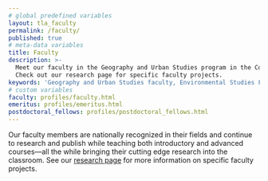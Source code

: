 ```yaml
---
# global predefined variables
layout: tla_faculty
permalink: /faculty/
published: true
# meta-data variables
title: Faculty
description: >-
  Meet our faculty in the Geography and Urban Studies program in the College of Liberal Arts at Temple University.
  Check out our research page for specific faculty projects.
keywords: 'Geography and Urban Studies faculty, Environmental Studies Faculty, Temple Faculty'
# custom variables
faculty: profiles/faculty.html
emeritus: profiles/emeritus.html
postdoctoral_fellows: profiles/postdoctoral_fellows.html
---
```

Our faculty members are nationally recognized in their fields and continue to research and publish while teaching both introductory and advanced courses—all the while bringing their cutting edge research into the classroom. See our [research page](https://develop.cla.temple.edu/geography-and-urban-studies/research/) for more information on specific faculty projects.
